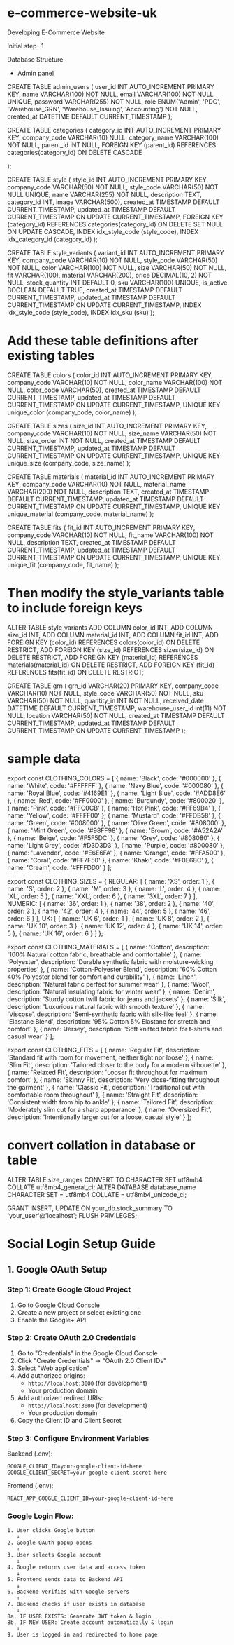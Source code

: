 # e-commerce-website-uk

Developing E-Commerce Website

Initial step -1

Database Structure

- Admin panel

CREATE TABLE admin_users (
user_id INT AUTO_INCREMENT PRIMARY KEY,
name VARCHAR(100) NOT NULL,
email VARCHAR(100) NOT NULL UNIQUE,
password VARCHAR(255) NOT NULL,
role ENUM('Admin', 'PDC', 'Warehouse_GRN', 'Warehouse_Issuing', 'Accounting') NOT NULL,
created_at DATETIME DEFAULT CURRENT_TIMESTAMP
);

CREATE TABLE categories (
category_id INT AUTO_INCREMENT PRIMARY KEY,
company_code VARCHAR(10) NULL,
category_name VARCHAR(100) NOT NULL,
parent_id INT NULL,
FOREIGN KEY (parent_id) REFERENCES categories(category_id) ON DELETE CASCADE

);

CREATE TABLE style (
style_id INT AUTO_INCREMENT PRIMARY KEY,
company_code VARCHAR(50) NOT NULL,
style_code VARCHAR(50) NOT NULL UNIQUE,
name VARCHAR(255) NOT NULL,
description TEXT,
category_id INT,
image VARCHAR(500),
created_at TIMESTAMP DEFAULT CURRENT_TIMESTAMP,
updated_at TIMESTAMP DEFAULT CURRENT_TIMESTAMP ON UPDATE CURRENT_TIMESTAMP,
FOREIGN KEY (category_id) REFERENCES categories(category_id) ON DELETE SET NULL ON UPDATE CASCADE,
INDEX idx_style_code (style_code),
INDEX idx_category_id (category_id)
);

CREATE TABLE style_variants (
variant_id INT AUTO_INCREMENT PRIMARY KEY,
company_code VARCHAR(10) NOT NULL,
style_code VARCHAR(50) NOT NULL,
color VARCHAR(100) NOT NULL,
size VARCHAR(50) NOT NULL,
fit VARCHAR(100),
material VARCHAR(200),
price DECIMAL(10, 2) NOT NULL,
stock_quantity INT DEFAULT 0,
sku VARCHAR(100) UNIQUE,
is_active BOOLEAN DEFAULT TRUE,
created_at TIMESTAMP DEFAULT CURRENT_TIMESTAMP,
updated_at TIMESTAMP DEFAULT CURRENT_TIMESTAMP ON UPDATE CURRENT_TIMESTAMP,
INDEX idx_style_code (style_code),
INDEX idx_sku (sku)
);

# Add these table definitions after existing tables

CREATE TABLE colors (
color_id INT AUTO_INCREMENT PRIMARY KEY,
company_code VARCHAR(10) NOT NULL,
color_name VARCHAR(100) NOT NULL,
color_code VARCHAR(50),
created_at TIMESTAMP DEFAULT CURRENT_TIMESTAMP,
updated_at TIMESTAMP DEFAULT CURRENT_TIMESTAMP ON UPDATE CURRENT_TIMESTAMP,
UNIQUE KEY unique_color (company_code, color_name)
);

CREATE TABLE sizes (
size_id INT AUTO_INCREMENT PRIMARY KEY,
company_code VARCHAR(10) NOT NULL,
size_name VARCHAR(50) NOT NULL,
size_order INT NOT NULL,
created_at TIMESTAMP DEFAULT CURRENT_TIMESTAMP,
updated_at TIMESTAMP DEFAULT CURRENT_TIMESTAMP ON UPDATE CURRENT_TIMESTAMP,
UNIQUE KEY unique_size (company_code, size_name)
);

CREATE TABLE materials (
material_id INT AUTO_INCREMENT PRIMARY KEY,
company_code VARCHAR(10) NOT NULL,
material_name VARCHAR(200) NOT NULL,
description TEXT,
created_at TIMESTAMP DEFAULT CURRENT_TIMESTAMP,
updated_at TIMESTAMP DEFAULT CURRENT_TIMESTAMP ON UPDATE CURRENT_TIMESTAMP,
UNIQUE KEY unique_material (company_code, material_name)
);

CREATE TABLE fits (
fit_id INT AUTO_INCREMENT PRIMARY KEY,
company_code VARCHAR(10) NOT NULL,
fit_name VARCHAR(100) NOT NULL,
description TEXT,
created_at TIMESTAMP DEFAULT CURRENT_TIMESTAMP,
updated_at TIMESTAMP DEFAULT CURRENT_TIMESTAMP ON UPDATE CURRENT_TIMESTAMP,
UNIQUE KEY unique_fit (company_code, fit_name)
);

# Then modify the style_variants table to include foreign keys

ALTER TABLE style_variants
ADD COLUMN color_id INT,
ADD COLUMN size_id INT,
ADD COLUMN material_id INT,
ADD COLUMN fit_id INT,
ADD FOREIGN KEY (color_id) REFERENCES colors(color_id) ON DELETE RESTRICT,
ADD FOREIGN KEY (size_id) REFERENCES sizes(size_id) ON DELETE RESTRICT,
ADD FOREIGN KEY (material_id) REFERENCES materials(material_id) ON DELETE RESTRICT,
ADD FOREIGN KEY (fit_id) REFERENCES fits(fit_id) ON DELETE RESTRICT;

CREATE TABLE grn (
grn_id VARCHAR(20) PRIMARY KEY,
company_code VARCHAR(10) NOT NULL,
style_code VARCHAR(50) NOT NULL,
sku VARCHAR(50) NOT NULL,
quantity_in INT NOT NULL,
received_date DATETIME DEFAULT CURRENT_TIMESTAMP,
warehouse_user_id int(11) NOT NULL,
location VARCHAR(50) NOT NULL,
created_at TIMESTAMP DEFAULT CURRENT_TIMESTAMP,
updated_at TIMESTAMP DEFAULT CURRENT_TIMESTAMP ON UPDATE CURRENT_TIMESTAMP
);

# sample data

export const CLOTHING_COLORS = [
{ name: 'Black', code: '#000000' },
{ name: 'White', code: '#FFFFFF' },
{ name: 'Navy Blue', code: '#000080' },
{ name: 'Royal Blue', code: '#4169E1' },
{ name: 'Light Blue', code: '#ADD8E6' },
{ name: 'Red', code: '#FF0000' },
{ name: 'Burgundy', code: '#800020' },
{ name: 'Pink', code: '#FFC0CB' },
{ name: 'Hot Pink', code: '#FF69B4' },
{ name: 'Yellow', code: '#FFFF00' },
{ name: 'Mustard', code: '#FFDB58' },
{ name: 'Green', code: '#008000' },
{ name: 'Olive Green', code: '#808000' },
{ name: 'Mint Green', code: '#98FF98' },
{ name: 'Brown', code: '#A52A2A' },
{ name: 'Beige', code: '#F5F5DC' },
{ name: 'Grey', code: '#808080' },
{ name: 'Light Grey', code: '#D3D3D3' },
{ name: 'Purple', code: '#800080' },
{ name: 'Lavender', code: '#E6E6FA' },
{ name: 'Orange', code: '#FFA500' },
{ name: 'Coral', code: '#FF7F50' },
{ name: 'Khaki', code: '#F0E68C' },
{ name: 'Cream', code: '#FFFDD0' }
];

export const CLOTHING_SIZES = {
REGULAR: [
{ name: 'XS', order: 1 },
{ name: 'S', order: 2 },
{ name: 'M', order: 3 },
{ name: 'L', order: 4 },
{ name: 'XL', order: 5 },
{ name: 'XXL', order: 6 },
{ name: '3XL', order: 7 }
],
NUMERIC: [
{ name: '36', order: 1 },
{ name: '38', order: 2 },
{ name: '40', order: 3 },
{ name: '42', order: 4 },
{ name: '44', order: 5 },
{ name: '46', order: 6 }
],
UK: [
{ name: 'UK 6', order: 1 },
{ name: 'UK 8', order: 2 },
{ name: 'UK 10', order: 3 },
{ name: 'UK 12', order: 4 },
{ name: 'UK 14', order: 5 },
{ name: 'UK 16', order: 6 }
]
};

export const CLOTHING_MATERIALS = [
{
name: 'Cotton',
description: '100% Natural cotton fabric, breathable and comfortable'
},
{
name: 'Polyester',
description: 'Durable synthetic fabric with moisture-wicking properties'
},
{
name: 'Cotton-Polyester Blend',
description: '60% Cotton 40% Polyester blend for comfort and durability'
},
{
name: 'Linen',
description: 'Natural fabric perfect for summer wear'
},
{
name: 'Wool',
description: 'Natural insulating fabric for winter wear'
},
{
name: 'Denim',
description: 'Sturdy cotton twill fabric for jeans and jackets'
},
{
name: 'Silk',
description: 'Luxurious natural fabric with smooth texture'
},
{
name: 'Viscose',
description: 'Semi-synthetic fabric with silk-like feel'
},
{
name: 'Elastane Blend',
description: '95% Cotton 5% Elastane for stretch and comfort'
},
{
name: 'Jersey',
description: 'Soft knitted fabric for t-shirts and casual wear'
}
];

export const CLOTHING_FITS = [
{
name: 'Regular Fit',
description: 'Standard fit with room for movement, neither tight nor loose'
},
{
name: 'Slim Fit',
description: 'Tailored closer to the body for a modern silhouette'
},
{
name: 'Relaxed Fit',
description: 'Looser fit throughout for maximum comfort'
},
{
name: 'Skinny Fit',
description: 'Very close-fitting throughout the garment'
},
{
name: 'Classic Fit',
description: 'Traditional cut with comfortable room throughout'
},
{
name: 'Straight Fit',
description: 'Consistent width from hip to ankle'
},
{
name: 'Tailored Fit',
description: 'Moderately slim cut for a sharp appearance'
},
{
name: 'Oversized Fit',
description: 'Intentionally larger cut for a loose, casual style'
}
];

# convert collation in database or table

ALTER TABLE size_ranges CONVERT TO CHARACTER SET utf8mb4 COLLATE utf8mb4_general_ci;
ALTER DATABASE database_name CHARACTER SET = utf8mb4 COLLATE = utf8mb4_unicode_ci;


GRANT INSERT, UPDATE ON your_db.stock_summary TO 'your_user'@'localhost';
FLUSH PRIVILEGES;




# Social Login Setup Guide



## 1. Google OAuth Setup

### Step 1: Create Google Cloud Project
1. Go to [Google Cloud Console](https://console.cloud.google.com/)
2. Create a new project or select existing one
3. Enable the Google+ API

### Step 2: Create OAuth 2.0 Credentials
1. Go to "Credentials" in the Google Cloud Console
2. Click "Create Credentials" → "OAuth 2.0 Client IDs"
3. Select "Web application"
4. Add authorized origins:
   - `http://localhost:3000` (for development)
   - Your production domain
5. Add authorized redirect URIs:
   - `http://localhost:3000` (for development)
   - Your production domain
6. Copy the Client ID and Client Secret

### Step 3: Configure Environment Variables
Backend (.env):
```
GOOGLE_CLIENT_ID=your-google-client-id-here
GOOGLE_CLIENT_SECRET=your-google-client-secret-here
```

Frontend (.env):
```
REACT_APP_GOOGLE_CLIENT_ID=your-google-client-id-here
```


### **Google Login Flow:**
```
1. User clicks Google button
   ↓
2. Google OAuth popup opens
   ↓
3. User selects Google account
   ↓
4. Google returns user data and access token
   ↓
5. Frontend sends data to Backend API
   ↓
6. Backend verifies with Google servers
   ↓
7. Backend checks if user exists in database
   ↓
8a. IF USER EXISTS: Generate JWT token & login
8b. IF NEW USER: Create account automatically & login
   ↓
9. User is logged in and redirected to home page
```
